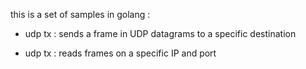 this is a set of samples in golang :

- udp tx : sends a frame in UDP datagrams to a specific destination

- udp tx : reads frames on a specific IP and port